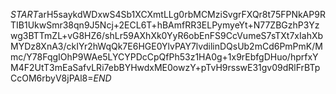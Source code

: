 $START$arH5saykdWDxwS4Sb1XCXmtLLg0rbMCMziSvgrFXQr8t75FPNkAP9RTIB1UkwSmr38qn9J5Ncj+2ECL6T+hBAmfRR3ELPymyeYt+N77ZBGzhP3Yzwg3BTTmZL+vG8HZ6/shLr59AXhXk0YyR6obEnFS9CcVumeS7sTXt7xIahXbMYDz8XnA3/ckIYr2hWqQk7E6HGE0YlvPAY7lvdilinDQsUb2mCd6PmPmK/Mmc/Y78FqgIOhP9WAe5LYCYPDcCpQfPh53z1HA0g+1x9rEbfgDHuo/hprfxYM4F2UtT3mEaSafvLRi7ebBYHwdxME0owzY+pTvH9rsswE31gv09dRlFrBTpCcOM6rbyV8jPAl8=$END$